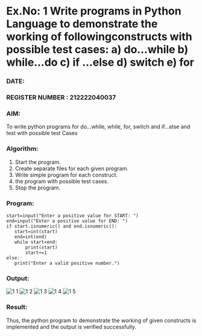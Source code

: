 # Ex.No: 1 Write programs in Python Language to demonstrate the working of followingconstructs with possible test cases: a) do…while b) while…do c) if …else d) switch e) for 

### DATE:                                                                             
### REGISTER NUMBER : 212222040037

### AIM:  
To write python programs for do…while, while, for, switch and if…else and test with possible test 
Cases 

### Algorithm:
1. Start the program.
2. Create separate files for each given program.
3. Write simple program for each construct.
4.  the program with possible test cases.
5. Stop the program.

### Program:
```
start=input("Enter a positive value for START: ")
end=input("Enter a positive value for END: ")
if start.isnumeric() and end.isnumeric():
   start=int(start)
   end=int(end)
   while start<end:
       print(start)
       start+=1
else:
   print("Enter a valid positive number.")
```
### Output:
![1 1](https://github.com/user-attachments/assets/19927084-b472-4a79-b26d-950eac871d3a)
![1 2](https://github.com/user-attachments/assets/73180bc6-3096-47f1-9bf9-9ee965fe6d1d)
![1 3](https://github.com/user-attachments/assets/602c6a4f-dbae-4d05-a221-efe21170bafd)
![1 4](https://github.com/user-attachments/assets/d358c0bb-e3c6-4f15-84e4-6bc342066556)
![1 5](https://github.com/user-attachments/assets/07743f2f-545d-449d-827d-3a36568d670a)

### Result:
Thus, the python program to demonstrate the working of given constructs is implemented and the output is verified successfully.


